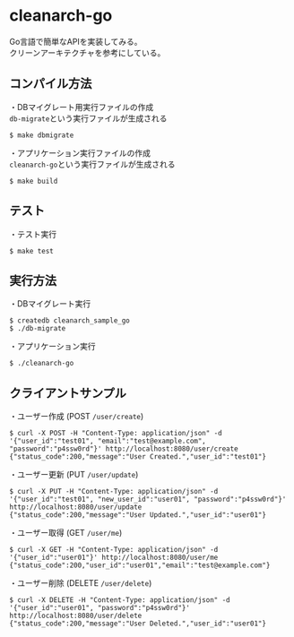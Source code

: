 # cleanarch-go
Go言語で簡単なAPIを実装してみる。   
クリーンアーキテクチャを参考にしている。

## コンパイル方法
・DBマイグレート用実行ファイルの作成   
`db-migrate`という実行ファイルが生成される
```
$ make dbmigrate
```
・アプリケーション実行ファイルの作成   
`cleanarch-go`という実行ファイルが生成される
```
$ make build
```

## テスト
・テスト実行
```
$ make test
```

## 実行方法
・DBマイグレート実行
```
$ createdb cleanarch_sample_go
$ ./db-migrate
```
・アプリケーション実行
```
$ ./cleanarch-go
```

## クライアントサンプル
・ユーザー作成 (POST `/user/create`)
```
$ curl -X POST -H "Content-Type: application/json" -d '{"user_id":"test01", "email":"test@example.com", "password":"p4ssw0rd"}' http://localhost:8080/user/create
{"status_code":200,"message":"User Created.","user_id":"test01"}
```
・ユーザー更新 (PUT `/user/update`)
```
$ curl -X PUT -H "Content-Type: application/json" -d '{"user_id":"test01", "new_user_id":"user01", "password":"p4ssw0rd"}' http://localhost:8080/user/update
{"status_code":200,"message":"User Updated.","user_id":"user01"}
```
・ユーザー取得 (GET `/user/me`)
```
$ curl -X GET -H "Content-Type: application/json" -d '{"user_id":"user01"}' http://localhost:8080/user/me
{"status_code":200,"user_id":"user01","email":"test@example.com"}
```
・ユーザー削除 (DELETE `/user/delete`)
```
$ curl -X DELETE -H "Content-Type: application/json" -d '{"user_id":"user01", "password":"p4ssw0rd"}' http://localhost:8080/user/delete
{"status_code":200,"message":"User Deleted.","user_id":"user01"}
```

